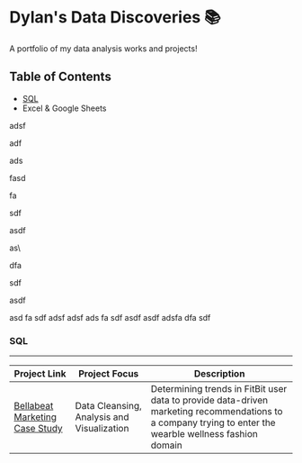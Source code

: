 # Dylan's Data Discoveries 📚

A portfolio of my data analysis works and projects!

## Table of Contents
- [SQL](#sql)
- Excel & Google Sheets

adsf

adf


ads


fasd


fa


sdf


asdf


as\\


dfa


sdf


asdf


asd
fa
sdf
adsf
adsf
ads
fa
sdf
asdf
asdf
adsfa
dfa
sdf

### SQL 
---

| Project Link  | Project Focus | Description | 
| --- | --- | --- |
| [Bellabeat Marketing Case Study](https://github.com/dylanviyar/Google-Analytics-Case-Study/blob/main/Bellabeat%20Case%20Study.md#-bellabeat-case-study-making-marketing-data-driven) | Data Cleansing, Analysis and Visualization|Determining trends in FitBit user data to provide data-driven marketing recommendations to a company trying to enter the wearble wellness fashion domain |
